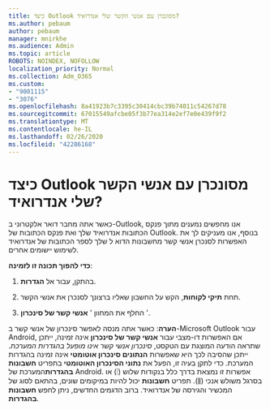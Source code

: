 ```yaml
---
title: כיצד Outlook מסונכרן עם אנשי הקשר שלי אנדרואיד?
ms.author: pebaum
author: pebaum
manager: mnirkhe
ms.audience: Admin
ms.topic: article
ROBOTS: NOINDEX, NOFOLLOW
localization_priority: Normal
ms.collection: Adm_O365
ms.custom:
- "9001115"
- "3076"
ms.openlocfilehash: 8a41923b7c3395c30414cbc39b74011c54267d78
ms.sourcegitcommit: 67015549afcbe05f3b77ea314e2ef7e0e439f9f2
ms.translationtype: MT
ms.contentlocale: he-IL
ms.lasthandoff: 02/26/2020
ms.locfileid: "42286168"
---
```

# <a name="how-does-outlook-sync-with-my-android-contacts"></a>כיצד Outlook מסונכרן עם אנשי הקשר שלי אנדרואיד?

כאשר אתה מחבר דואר אלקטרוני ב-Outlook, אנו מחפשים נמענים מתוך פנקס הכתובות אנדרואיד שלך ואת פנקס הכתובות של Outlook. בנוסף, אנו מעניקים לך את האפשרות לסנכרן אנשי קשר מחשבונות הדוא ל שלך לספר הכתובות של אנדרואיד לשימוש יישומים אחרים. 
 
**כדי להפוך תכונה זו לזמינה**:
 
1. בהתקן, עבור אל **הגדרות**.

2. תחת **תיקי לקוחות**, הקש על החשבון שאליו ברצונך לסנכרן את אנשי הקשר.

3. החלף את המחוון ' **אנשי קשר של סינכרון** '.
 
**הערה**: כאשר אתה מנסה לאפשר סינכרון של אנשי קשר ב-Microsoft Outlook עבור Android, אם האפשרות דו-מצבי עבור **אנשי קשר של סינכרון** אינה זמינה, ייתכן שתראה הודעה המוצגת עם הטקסט, *סינכרון אנשי קשר אינו מופעל בהגדרות המערכת*. ייתכן שהסיבה לכך היא שאפשרות **הנתונים סינכרון אוטומטי** אינה זמינה בהגדרות המערכת. כדי לתקן בעיה זו, הפעל את **נתוני הסינכרון האוטומטי** בתפריט **חשבונות** **בהגדרות**המערכת של Android. אפשרות זו נמצאת בדרך כלל בנקודות שלוש (⋮) או בסרגל משולש אנכי (⫼). תפריט **חשבונות** יכול להיות במיקומים שונים, בהתאם לסוג של המכשיר והגירסה של אנדרואיד. ברוב הדגמים החדשים, ניתן לחפש **חשבונות** **בהגדרות**.